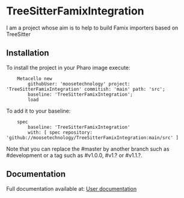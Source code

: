 # TreeSitterFamixIntegration

I am a project whose aim is to help to build Famix importers based on TreeSitter

## Installation

To install the project in your Pharo image execute:

```Smalltalk
    Metacello new
    	githubUser: 'moosetechnology' project: 'TreeSitterFamixIntegration' commitish: 'main' path: 'src';
    	baseline: 'TreeSitterFamixIntegration';
    	load
```

To add it to your baseline:

```Smalltalk
    spec
    	baseline: 'TreeSitterFamixIntegration'
    	with: [ spec repository: 'github://moosetechnology/TreeSitterFamixIntegration:main/src' ]
```

Note that you can replace the #master by another branch such as #development or a tag such as #v1.0.0, #v1.? or #v1.1.?.

## Documentation 

Full documentation available at: [User documentation](resources/docs/UserDocumentation.md)
